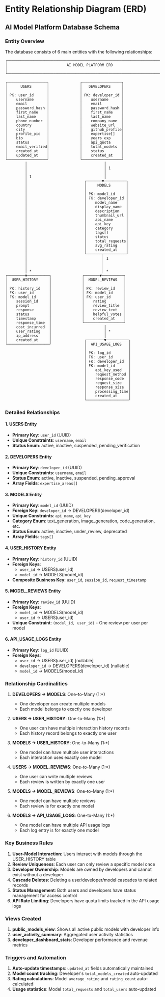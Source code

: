 # Entity Relationship Diagram (ERD)
## AI Model Platform Database Schema

### Entity Overview
The database consists of 6 main entities with the following relationships:

```
┌─────────────────────────────────────────────────────────────────────────────┐
│                           AI MODEL PLATFORM ERD                            │
└─────────────────────────────────────────────────────────────────────────────┘

┌──────────────────┐              ┌──────────────────┐
│      USERS       │              │   DEVELOPERS     │
│                  │              │                  │
│ PK: user_id      │              │ PK: developer_id │
│    username      │              │    username      │
│    email         │              │    email         │
│    password_hash │              │    password_hash │
│    first_name    │              │    first_name    │
│    last_name     │              │    last_name     │
│    phone_number  │              │    company_name  │
│    country       │              │    website_url   │
│    city          │              │    github_profile│
│    profile_pic   │              │    expertise[]   │
│    bio           │              │    years_exp     │
│    status        │              │    api_quota     │
│    email_verified│              │    total_models  │
│    created_at    │              │    status        │
│    updated_at    │              │    created_at    │
└──────────────────┘              └──────────────────┘
         │                                   │
         │                                   │ 1
         │                                   │
         │ 1                                 │
         │                          ┌───────▼──────────┐
         │                          │     MODELS       │
         │                          │                  │
         │                          │ PK: model_id     │
         │                          │ FK: developer_id │
         │                          │    model_name    │
         │                          │    display_name  │
         │                          │    description   │
         │                          │    thumbnail_url │
         │                          │    api_name      │
         │                          │    api_key       │
         │                          │    category      │
         │                          │    tags[]        │
         │                          │    status        │
         │                          │    total_requests│
         │                          │    avg_rating    │
         │                          │    created_at    │
         │                          └───────┬──────────┘
         │                                  │ 1
         │                                  │
         │                                  │
         │ *                                │ *
┌────────▼──────────┐              ┌───────▼──────────┐
│  USER_HISTORY     │              │  MODEL_REVIEWS   │
│                   │              │                  │
│ PK: history_id    │              │ PK: review_id    │
│ FK: user_id       │              │ FK: model_id     │
│ FK: model_id      │              │ FK: user_id      │
│    session_id     │              │    rating        │
│    prompt         │              │    review_title  │
│    response       │              │    review_text   │
│    status         │              │    helpful_votes │
│    timestamp      │              │    created_at    │
│    response_time  │              └──────────────────┘
│    cost_incurred  │                        │
│    user_rating    │                        │ *
│    ip_address     │                        │
│    created_at     │               ┌────────▼──────────┐
└───────────────────┘               │  API_USAGE_LOGS   │
                                    │                   │
                                    │ PK: log_id        │
                                    │ FK: user_id       │
                                    │ FK: developer_id  │
                                    │ FK: model_id      │
                                    │    api_key_used   │
                                    │    request_method │
                                    │    response_code  │
                                    │    request_size   │
                                    │    response_size  │
                                    │    processing_time│
                                    │    created_at     │
                                    └───────────────────┘
```

### Detailed Relationships

#### 1. USERS Entity
- **Primary Key**: `user_id` (UUID)
- **Unique Constraints**: `username`, `email`
- **Status Enum**: active, inactive, suspended, pending_verification

#### 2. DEVELOPERS Entity
- **Primary Key**: `developer_id` (UUID)
- **Unique Constraints**: `username`, `email`
- **Status Enum**: active, inactive, suspended, pending_approval
- **Array Fields**: `expertise_areas[]`

#### 3. MODELS Entity
- **Primary Key**: `model_id` (UUID)
- **Foreign Key**: `developer_id` → DEVELOPERS(developer_id)
- **Unique Constraints**: `api_name`, `api_key`
- **Category Enum**: text_generation, image_generation, code_generation, etc.
- **Status Enum**: active, inactive, under_review, deprecated
- **Array Fields**: `tags[]`

#### 4. USER_HISTORY Entity
- **Primary Key**: `history_id` (UUID)
- **Foreign Keys**: 
  - `user_id` → USERS(user_id)
  - `model_id` → MODELS(model_id)
- **Composite Business Key**: `user_id`, `session_id`, `request_timestamp`

#### 5. MODEL_REVIEWS Entity
- **Primary Key**: `review_id` (UUID)
- **Foreign Keys**:
  - `model_id` → MODELS(model_id)
  - `user_id` → USERS(user_id)
- **Unique Constraint**: `(model_id, user_id)` - One review per user per model

#### 6. API_USAGE_LOGS Entity
- **Primary Key**: `log_id` (UUID)
- **Foreign Keys**:
  - `user_id` → USERS(user_id) [nullable]
  - `developer_id` → DEVELOPERS(developer_id) [nullable]
  - `model_id` → MODELS(model_id)

### Relationship Cardinalities

1. **DEVELOPERS → MODELS**: One-to-Many (1:*)
   - One developer can create multiple models
   - Each model belongs to exactly one developer

2. **USERS → USER_HISTORY**: One-to-Many (1:*)
   - One user can have multiple interaction history records
   - Each history record belongs to exactly one user

3. **MODELS → USER_HISTORY**: One-to-Many (1:*)
   - One model can have multiple user interactions
   - Each interaction uses exactly one model

4. **USERS → MODEL_REVIEWS**: One-to-Many (1:*)
   - One user can write multiple reviews
   - Each review is written by exactly one user

5. **MODELS → MODEL_REVIEWS**: One-to-Many (1:*)
   - One model can have multiple reviews
   - Each review is for exactly one model

6. **MODELS → API_USAGE_LOGS**: One-to-Many (1:*)
   - One model can have multiple API usage logs
   - Each log entry is for exactly one model

### Key Business Rules

1. **User-Model Interaction**: Users interact with models through the USER_HISTORY table
2. **Review Uniqueness**: Each user can only review a specific model once
3. **Developer Ownership**: Models are owned by developers and cannot exist without a developer
4. **Cascade Deletes**: Deleting a user/developer/model cascades to related records
5. **Status Management**: Both users and developers have status management for access control
6. **API Rate Limiting**: Developers have quota limits tracked in the API usage logs

### Views Created

1. **public_models_view**: Shows all active public models with developer info
2. **user_activity_summary**: Aggregated user activity statistics
3. **developer_dashboard_stats**: Developer performance and revenue metrics

### Triggers and Automation

1. **Auto-update timestamps**: `updated_at` fields automatically maintained
2. **Model count tracking**: Developer's `total_models_created` auto-updated
3. **Rating calculations**: Model `average_rating` and `rating_count` auto-calculated
4. **Usage statistics**: Model `total_requests` and `total_users` auto-updated
